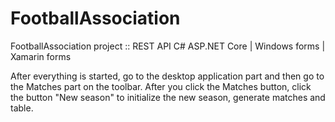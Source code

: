 # FootballAssociation
FootballAssociation project :: REST API C# ASP.NET Core | Windows forms | Xamarin forms

After everything is started, go to the desktop application part and then go to the Matches part on the toolbar.
After you click the Matches button, click the button "New season" to initialize the new season, generate matches and table.
